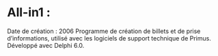 # All-in1 : 
Date de création : 2006
Programme de création de billets et de prise d’informations, utilisé avec les logiciels de support technique de Primus. Développé avec Delphi 6.0.
